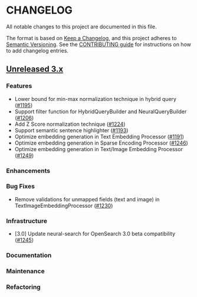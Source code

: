 # CHANGELOG
All notable changes to this project are documented in this file.

The format is based on [Keep a Changelog](https://keepachangelog.com/en/1.0.0/), and this project adheres to [Semantic Versioning](https://semver.org/spec/v2.0.0.html). See the [CONTRIBUTING guide](./CONTRIBUTING.md#Changelog) for instructions on how to add changelog entries.

## [Unreleased 3.x](https://github.com/opensearch-project/neural-search/compare/main...HEAD)

### Features
- Lower bound for min-max normalization technique in hybrid query ([#1195](https://github.com/opensearch-project/neural-search/pull/1195))
- Support filter function for HybridQueryBuilder and NeuralQueryBuilder ([#1206](https://github.com/opensearch-project/neural-search/pull/1206))
- Add Z Score normalization technique ([#1224](https://github.com/opensearch-project/neural-search/pull/1224))
- Support semantic sentence highlighter ([#1193](https://github.com/opensearch-project/neural-search/pull/1193))
- Optimize embedding generation in Text Embedding Processor ([#1191](https://github.com/opensearch-project/neural-search/pull/1191))
- Optimize embedding generation in Sparse Encoding Processor ([#1246](https://github.com/opensearch-project/neural-search/pull/1246))
- Optimize embedding generation in Text/Image Embedding Processor ([#1249](https://github.com/opensearch-project/neural-search/pull/1249))

### Enhancements

### Bug Fixes
- Remove validations for unmapped fields (text and image) in TextImageEmbeddingProcessor ([#1230](https://github.com/opensearch-project/neural-search/pull/1230))

### Infrastructure
- [3.0] Update neural-search for OpenSearch 3.0 beta compatibility ([#1245](https://github.com/opensearch-project/neural-search/pull/1245))

### Documentation

### Maintenance

### Refactoring
